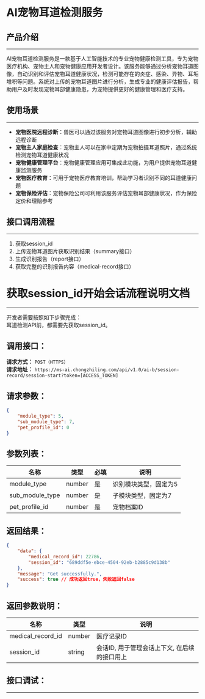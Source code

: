 # AI宠物耳道检测服务

## 产品介绍
---
AI宠物耳道检测服务是一款基于人工智能技术的专业宠物健康检测工具，专为宠物医疗机构、宠物主人和宠物健康应用开发者设计。该服务能够通过分析宠物耳道图像，自动识别和评估宠物耳道健康状况，检测可能存在的炎症、感染、异物、耳垢堆积等问题。系统对上传的宠物耳道图片进行分析，生成专业的健康评估报告，帮助用户及时发现宠物耳部健康隐患，为宠物提供更好的健康管理和医疗支持。

## 使用场景
---
- **宠物医院远程诊断**：兽医可以通过该服务对宠物耳道图像进行初步分析，辅助远程诊断
- **宠物主人家庭检查**：宠物主人可以在家中定期为宠物拍摄耳道照片，通过系统检测宠物耳道健康状况
- **宠物健康管理平台**：宠物健康管理应用可集成此功能，为用户提供宠物耳道健康监测服务
- **宠物医疗教育**：可用于宠物医疗教育培训，帮助学习者识别不同的耳道健康问题
- **宠物保险评估**：宠物保险公司可利用该服务评估宠物耳部健康状况，作为保险定价和理赔参考

## 接口调用流程
---
1. 获取session_id
2. 上传宠物耳道图片获取识别结果（summary接口）
3. 生成识别报告（report接口）
4. 获取完整的识别报告内容（medical-record接口）

# 获取session_id开始会话流程说明文档

---
开发者需要按照如下步骤完成：
<br/>
耳道检测API前，都需要先获取session_id。

## 调用接口：
**请求方式：** `POST（HTTPS）`  
**请求地址：** `https://ms-ai.chongzhiling.com/api/v1.0/ai-b/session-record/session-start?token=[ACCESS_TOKEN]`

## 请求参数：
```json
{
    "module_type": 5, 
    "sub_module_type": 7, 
    "pet_profile_id": 0
}
```


## 参数列表：

| 名称            | 类型   | 必填 | 说明                  |
| --------------- | ------ | ---- | --------------------- |
| module_type     | number | 是   | 识别模块类型，固定为5 |
| sub_module_type | number | 是   | 子模块类型，固定为7   |
| pet_profile_id  | number | 是   | 宠物档案ID            |

## 返回结果：
```json
{
    "data": {
        "medical_record_id": 22786,
        "session_id": "689ddf5e-ebce-4504-92eb-b2885c9d138b"
    },
    "message": "Get successfully.",
    "success": true // 成功返回true，失败返回false
}
```

## 返回参数说明：
| 名称              | 类型   | 说明                                         |
| ----------------- | ------ | -------------------------------------------- |
| medical_record_id | number | 医疗记录ID                                   |
| session_id        | string | 会话ID, 用于管理会话上下文, 在后续的接口用上 |

## 接口调试：
---
<script setup>
import SwaggerUI from '../../../src/components/SwaggerUI.vue'
</script>

<ClientOnly>
  <SwaggerUI 
    tag="session"
    type="post"
    path="/session-record/session-start" 
  />
</ClientOnly>
